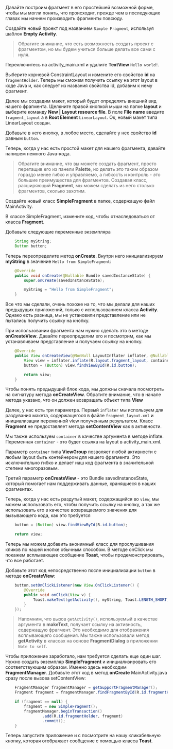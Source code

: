 Давайте построим фрагмент в его простейшей возможной форме, чтобы мы могли понять, что происходит, прежде чем в последующих главах мы начнем производить фрагменты повсюду.

Создайте новый проект под названием ```Simple Fragment```, используя шаблон **Empty Activity**.

> Обратите внимание, что есть возможность создать проект с фрагментом, но мы будем учиться больше делать все сами с нуля.

Переключитесь на activity_main.xml и удалите **TextView** ```Hello world!```.

Выберите корневой ConstraintLayout и измените его свойство **id** на ```fragmentHolder```. Теперь мы сможем получить ссылку на этот layout в коде Java и, как следует из названия свойства id, добавим к нему фрагмент.

Далее мы создадим макет, который будет определять внешний вид нашего фрагмента. Щелкните правой кнопкой мыши на папке **layout** и выберите команду **New | Layout resource file**. В поле **File name** введите ```fragment_layout``` a в **Root Element** ```LinearLayout```. Ок, новый макет типа LinearLayout создан.

Добавьте в него кнопку, в любое место, сделайте у нее свойство **id** равным ```button```.

Теперь, когда у нас есть простой макет для нашего фрагмента, давайте напишем немного Java-кода.

> Обратите внимание, что вы можете создать фрагмент, просто перетащив его из панели **Palette**, но делать это таким образом гораздо менее гибко и управляемо, а гибкость и контроль - это большие преимущества для фрагментов. Создавая класс, расширяющий **Fragment**, мы можем сделать из него столько фрагментов, сколько захотим.

Создайте новый класс **SimpleFragment** в папке, содержащую файл MainActivity.

В классе SimpleFragment, измените код, чтобы отнаследоваться от класса **Fragment**.

Добавьте следующие переменные экземпляра
```java
    String myString;
    Button button;
```
Теперь переопределите метод **onCreate**. Внутри него инициализируем **myString** в значение ```Hello from SimpleFragment```:
```java
    @Override
    public void onCreate(@Nullable Bundle savedInstanceState) {
        super.onCreate(savedInstanceState);

        myString = "Hello from SimpleFragment";
    }
```
Все что мы сделали, очень похоже на то, что мы делали для наших предыдущих приложений, только с использованием класса **Activity**. Однако есть разница, мы не установили представление или не пытались получить ссылку на кнопку.

При использовании фрагмента нам нужно сделать это в методе **onCreateView**. Давайте переопределим его и посмотрим, как мы устанавливаем представление и получаем ссылку на кнопку.
```java
    @Override
    public View onCreateView(@NonNull LayoutInflater inflater, @Nullable ViewGroup container, @Nullable Bundle savedInstanceState) {
        View view = inflater.inflate(R.layout.fragment_layout, container, false);
        button = (Button) view.findViewById(R.id.button);

        return view;
    }
```
Чтобы понять предыдущий блок кода, мы должны сначала посмотреть на сигнатуру метода **onCreateView**. Обратите внимание, что в начале метода указано, что он должен возвращать объект типа **View**

Далее, у нас есть три параметра. Первый ```inflater``` мы используем для раздувания макета, содержащегося в файле ```fragment_layout.xml``` и инициализации переменной view полученным результатом. Класс **Fragment** не предоставляет метода **setContentView** как в активности.

Мы также используем ```container``` в качестве аргумента в методе inflate. Переменная ```container``` - это будет ссылка на layout в activity_main.xml.

Параметр ```container``` типа **ViewGroup** позволяет любой активности с любым layout быть контейнером для нашего фрагмента. Это исключительно гибко и делает наш код фрагмента в значительной степени многоразовым.

<!-- Третий аргумент, который мы передаем для раздувания, является ложным, что означает, что мы не хотим, чтобы наш макет был немедленно добавлен к содержащему его макету. Мы сделаем это сами в ближайшее время из другой части кода. -->

Третий параметр **onCreateView** - это Bundle savedInstanceState, который помогает нам поддерживать данные, хранящиеся в наших фрагментах.

Теперь, когда у нас есть раздутый макет, содержащийся во ```view```, мы можем использовать его, чтобы получить ссылку на кнопку, а так же использовать его в качестве возвращаемого значения для вызывающего кода, как это требуется
```java
    button = (Button) view.findViewById(R.id.button);

    return view;
```
Теперь мы можем добавить анонимный класс для прослушивания кликов по нашей кнопке обычным способом. В методе onClick мы покажем всплывающее сообщение **Toast**, чтобы продемонстрировать, что все работает.

Добавьте этот код непосредственно после инициализации ```button``` в методе **onCreateView**:
```java
    button.setOnClickListener(new View.OnClickListener() {
        @Override
        public void onClick(View v) {
            Toast.makeText(getActivity(), myString, Toast.LENGTH_SHORT).show();
        }
    });
```

> Напомним, что вызов ```getActivity()```, используемый в качестве аргумента в **makeText**, получает ссылку на активность, содержащую фрагмент. Это необходимо для отображения всплывающего сообщения. Мы также использовали метод **getActivity** в классах на основе **FragmentDialog** в приложении ```Note to self```.

Чтобы приложение заработало, нам требуется сделать еще один шаг. Нужно создать экземпляр **SimpleFragment** и инициализировать его соответствующим образом. Именно здесь необходим **FragmentManager**.
Добавьте этот код в метод **onCreate** MainActivity.java сразу после вызова setContentView:
```java
    FragmentManager fragmentManager = getSupportFragmentManager();
    Fragment fragment = fragmentManager.findFragmentById(R.id.fragmentHolder);

    if (fragment == null) {
        fragment = new SimpleFragment();
        fragmentManager.beginTransaction()
                .add(R.id.fragmentHolder, fragment)
                .commit();
    }
```
Теперь запустите приложение и с посмотрите на нашу кликабельную кнопку, которая отображает сообщение с помощью класса **Toast**.


